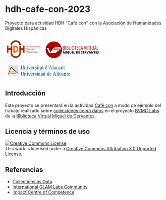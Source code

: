 # hdh-cafe-con-2023
Proyecto para actividad HDH "Café con" con la Asociación de Humanidades Digitales Hispánicas

<p><img src="imagenes/logo-hdh.png" width="120px"><img style="padding:10px" src="imagenes/logo-bvmc.png" width="180px"><img style="padding:10px" src="imagenes/logo-ua.jpg" width="200px"></p>

## Introducción

Este proyecto se presentará en la actividad [Café con](https://humanidadesdigitaleshispanicas.es/cafe-con-gustavo-candela-4-de-abril-de-2023/) a modo de ejemplo del trabajo realizado sobre [colecciones como datos](https://collectionsasdata.github.io/) en el proyecto [BVMC Labs](https://data.cervantesvirtual.com) de la [Biblioteca Virtual Miguel de Cervantes](https://www.cervantesvirtual.com).

## Licencia y términos de uso

<a rel="license" href="http://creativecommons.org/licenses/by/3.0/"><img alt="Creative Commons License" style="border-width:0" src="https://i.creativecommons.org/l/by/3.0/80x15.png" /></a><br />This work is licensed under a <a rel="license" href="http://creativecommons.org/licenses/by/3.0/">Creative Commons Attribution 3.0 Unported License</a>.


## Referencias

- [Collections as Data](https://collectionsasdata.github.io/)
- [International GLAM Labs Community](https://glamlabs.io/)
- [Impact Centre of Competence](https://www.digitisation.eu/)
